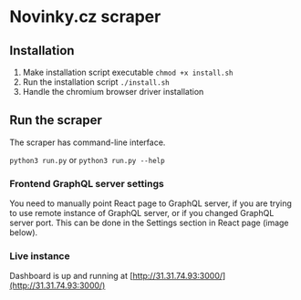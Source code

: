 # Novinky.cz scraper
## Installation
1. Make installation script executable `chmod +x install.sh`
2. Run the installation script `./install.sh`
3. Handle the chromium browser driver installation

## Run the scraper
The scraper has command-line interface.

`python3 run.py` or
`python3 run.py --help`

### Frontend GraphQL server settings
You need to manually point React page to GraphQL server, if you are trying to use remote instance of GraphQL server, or if you changed GraphQL server port. This can be done in the Settings section in React page (image below).

### Live instance
Dashboard is up and running at [http://31.31.74.93:3000/](http://31.31.74.93:3000/)